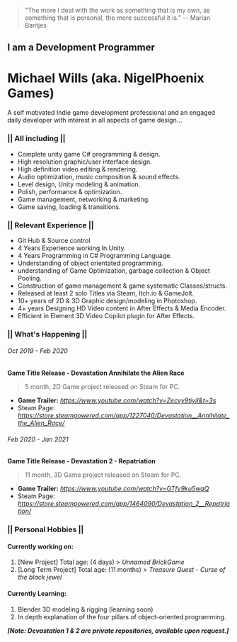 > "The more I deal with the work as something that is my own, as something that is personal,
> the more successful it is." -- Marian Bantjes

## I am a Development Programmer
# Michael Wills (aka. NigelPhoenix Games)
A self motivated Indie game development professional and an engaged daily developer with interest in all aspects of game design...

### || All including ||
* Complete unity game C# programming & design. 
* High resolution graphic/user interface design.
* High definition video editing & rendering.
* Audio optimization, music composition & sound effects.
* Level design, Unity modeling & animation.
* Polish, performance & optimization.
* Game management, networking & marketing. 
* Game saving, loading & transitions. 
### || Relevant Experience ||
* Git Hub & Source control
* 4 Years Experience working In Unity.
* 4 Years Programming in C# Programming Language.
* Understanding of object orientated programming.
* understanding of Game Optimization, garbage collection & Object Pooling.
* Construction of game management & game systematic Classes/structs.
* Released at least 2 solo Titles via Steam, Itch.io & GameJolt.
* 10+ years of 2D & 3D Graphic design/modeling in Photoshop.
* 4+ years Designing HD Video content in After Effects & Media Encoder.
* Efficient in Element 3D Video Copilot plugin for After Effects.

### || What's Happening ||

###### Oct 2019 - Feb 2020
**Game Title Release - Devastation Annihilate the Alien Race**
> 5 month, 2D Game project released on Steam for PC.
* **Game Trailer:** _https://www.youtube.com/watch?v=Zecvy9tiyiI&t=3s_
* Steam Page: _https://store.steampowered.com/app/1227040/Devastation__Annihilate_the_Alien_Race/_

###### Feb 2020 - Jan 2021
**Game Title Release - Devastation 2 - Repatriation**
> 11 month, 3D Game project released on Steam for PC.
* **Game Trailer:** _https://www.youtube.com/watch?v=GTfv9ku5wqQ_
* Steam Page: _https://store.steampowered.com/app/1464090/Devastation_2__Repatriation/_

### || Personal Hobbies ||
#### **Currently working on:**
1. [New Project] Total age: (4 days) > _Unnamed BrickGame_
2. [Long Term Project] Total age: (11 months) > _Treasure Quest - Curse of the black jewel_

#### **Currently Learning:**
1. Blender 3D modeling & rigging (learning soon)
2. In depth explanation of the four pillars of object-oriented programming.     

_**[Note: Devastation 1 & 2 are private repositories, available upon request.]**_
                                                                                      
<!--
**N163LPH03N1X/N163LPH03N1X** is a ✨ _special_ ✨ repository because its `README.md` (this file) appears on your GitHub profile.

Here are some ideas to get you started:

- 🔭 I’m currently working on ...
- 🌱 I’m currently learning ...
- 👯 I’m looking to collaborate on ...
- 🤔 I’m looking for help with ...
- 💬 Ask me about ...
- 📫 How to reach me: ...
- 😄 Pronouns: ...
- ⚡ Fun fact: ...
-->
